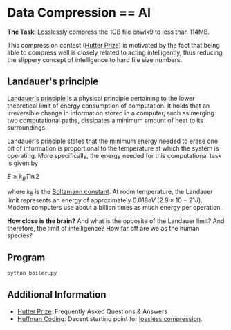 # Data Compression == AI

**The Task**: Losslessly compress the 1GB file enwik9 to less than 114MB.

This compression contest ([Hutter Prize](http://prize.hutter1.net/)) is motivated by the fact that being able to compress well is closely related to acting intelligently, thus reducing the slippery concept of intelligence to hard file size numbers.

## Landauer's principle

[Landauer's principle](https://en.wikipedia.org/wiki/Landauer%27s_principle) is a physical principle pertaining to the lower theoretical limit of energy consumption of computation. It holds that an irreversible change in information stored in a computer, such as merging two computational paths, dissipates a minimum amount of heat to its surroundings. 

Landauer's principle states that the minimum energy needed to erase one bit of information is proportional to the temperature at which the system is operating. More specifically, the energy needed for this computational task is given by

$E \geq k_B T \ln 2$

where $k_B$ is the [Boltzmann constant](https://en.wikipedia.org/wiki/Boltzmann_constant). At room temperature, the Landauer limit represents an energy of approximately $0.018 eV$ ($2.9 \times 10−21 J$). Modern computers use about a billion times as much energy per operation. 

**How close is the brain?** And what is the opposite of the Landauer limit? And therefore, the limit of intelligence? How far off are we as the human species?

## Program

```bash
python boiler.py
```

## Additional Information
- [Hutter Prize](http://prize.hutter1.net/hfaq.htm): Frequently Asked Questions & Answers
- [Huffman Coding](https://en.wikipedia.org/wiki/Huffman_coding): Decent starting point for [lossless compression](https://en.wikipedia.org/wiki/Lossless_compression).
